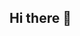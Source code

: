 ## Hi there 👋

<!--
**excogitationist/excogitationist** is a ✨ _special_ ✨ repository because its `README.md` (this file) appears on your GitHub profile.

Here are some ideas to get you started:

Learning is my engine: through Data Engineering Academy I’m mastering pipelines and models while exploring statistics, data science, and AI. I believe data should not just inform but inspire—enriching lives through clarity and intelligent design.

- 🔭 I’m currently working on ...
- 🌱 I’m currently learning ...
- 👯 I’m looking to collaborate on ...
- 🤔 I’m looking for help with ...
- 💬 Ask me about ...
- 📫 How to reach me: ...
- 😄 Pronouns: ...
- ⚡ Fun fact: ...
-->
